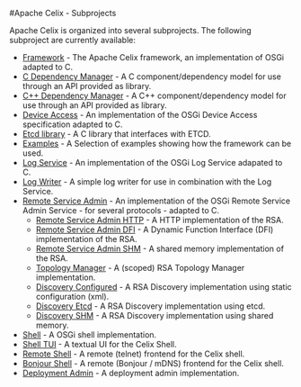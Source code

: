 <!--
Licensed to the Apache Software Foundation (ASF) under one or more
contributor license agreements.  See the NOTICE file distributed with
this work for additional information regarding copyright ownership.
The ASF licenses this file to You under the Apache License, Version 2.0
(the "License"); you may not use this file except in compliance with
the License.  You may obtain a copy of the License at
   
    http://www.apache.org/licenses/LICENSE-2.0

Unless required by applicable law or agreed to in writing, software
distributed under the License is distributed on an "AS IS" BASIS,
WITHOUT WARRANTIES OR CONDITIONS OF ANY KIND, either express or implied.
See the License for the specific language governing permissions and
limitations under the License.
-->

#Apache Celix - Subprojects

Apache Celix is organized into several subprojects. The following subproject are currently available:

* [Framework](../../libs/framework) - The Apache Celix framework, an implementation of OSGi adapted to C.
* [C Dependency Manager](../../libs/dependency_manager) - A C component/dependency model for use through an API provided as library.
* [C++ Dependency Manager](../../libs/dependency_manager_cxx) - A C++ component/dependency model for use through an API provided as library.
* [Device Access](../../bundles/device_access) - An implementation of the OSGi Device Access specification adapted to C.
* [Etcd library](../../libs/etcdlib) - A C library that interfaces with ETCD.
* [Examples](../../examples) - A Selection of examples showing how the framework can be used.
* [Log Service](../../bundles/log_service) - An implementation of the OSGi Log Service adapated to C.
* [Log Writer](../../bundles/log_writer) - A simple log writer for use in combination with the Log Service.
* [Remote Service Admin](../../bundles/remote_services) - An implementation of the OSGi Remote Service Admin Service - for several protocols - adapted to C.
    * [Remote Service Admin HTTP](../../bundles/remote_services/remote_service_admin_http) - A HTTP implementation of the RSA.
    * [Remote Service Admin DFI](../../bundles/remote_services/remote_service_admin_dfi) - A Dynamic Function Interface (DFI) implementation of the RSA.
    * [Remote Service Admin SHM](../../bundles/remote_services/remote_service_admin_shm) - A shared memory implementation of the RSA.
    * [Topology Manager](../../bundles/remote_services/topology_manager) - A (scoped) RSA Topology Manager implementation.
    * [Discovery Configured](../../bundles/remote_services/discovery_configured) - A RSA Discovery implementation using static configuration (xml).
    * [Discovery Etcd](../../bundles/remote_services/dicovery_etcd) - A RSA Discovery implementation using etcd.
    * [Discovery SHM](../../bundles/remote_services/dicovery_shm) - A RSA Discovery implementation using shared memory.
* [Shell](../../bundles/shell/shell) - A OSGi shell implementation.
* [Shell TUI](../../bundles/shell/shell_tui) - A textual UI for the Celix Shell.
* [Remote Shell](../../bundles/shell/remote_shell) - A remote (telnet) frontend for the Celix shell.
* [Bonjour Shell](../../bundles/shell/shell_bonjour) - A remote (Bonjour / mDNS) frontend for the Celix shell.
* [Deployment Admin](../../bundles/deployment_admin) - A deployment admin implementation.

